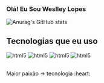 <h3>Olá! Eu Sou Weslley Lopes </h3>

![Anurag's GitHub stats](https://github-readme-stats.vercel.app/api?username=WeslleyLopes&show_icons=true&theme=dracula)

<h2>
    Tecnologias que eu uso
</h2>
<div style="display: inline_block">
<img alin="center" alt="html5" src="https://img.shields.io/badge/HTML5-E34F26?style=for-the-badge&logo=html5&logoColor=white" />
<img alin="center" alt="html5" src="https://img.shields.io/badge/PHP-777BB4?style=for-the-badge&logo=php&logoColor=white" />
<img alin="center" alt="html5" src="https://img.shields.io/badge/Laravel-FF2D20?style=for-the-badge&logo=laravel&logoColor=white" />
<img alin="center" alt="html5" src="https://img.shields.io/badge/JavaScript-F7DF1E?style=for-the-badge&logo=javascript&logoColor=black" />
</div><br/>

<p>
   Maior paixão -> tecnologia :heart:
<p/>
